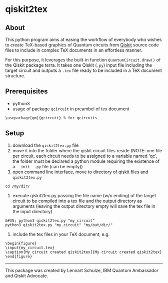 # qiskit2tex

## About
This python program aims at easing the workflow of everybody who wishes to create TeX-based graphics of Quantum circuits from [Qiskit](https://github.com/Qiskit/qiskit) source code files to include in complex TeX documents in an effortless manner.

For this purpose, it leverages the built-in function `QuantumCircuit.draw()` of the Qiskit package terra. It takes one Qiskit (`.py`) input file including the target circuit and outputs a `.tex` file ready to be included in a TeX document structure.

## Prerequisites
- python3
- usage of package `qcircuit` in preambel of tex document
```
\usepackage[qm]{qcircuit} % for qcircuits
```


## Setup
1. download the `qiskit2tex.py` file
1. move it into the folder where the qiskit circuit files reside (NOTE: one file per circuit, each circuit needs to be assigned to a variable named 'qc', the folder must be declared a python module requiring the existence of a `__init__.py` file (can be empty))
1. open command line interface, move to directory of qiskit files and `qiskit2tex.py`
```
cd /my/dir/
```
1. execute qiskit2tex.py passing the file name (w/o ending) of the target circuit to be compiled into a tex file and the output directory as arguments (leaving the output directory empty will save the tex file in the input directory)
```
&#35; python3 qiskit2tex.py "my_circuit"
python3 qiskit2tex.py "my_circuit" "my/out/dir/"
```
1. include the tex files in your TeX document, e.g.
```
\begin{figure}
\input{my_circuit.tex}
\caption[My circuit created qiskit2tex]{My circuit created qiskit2tex}
\end{figure}
```

---
This package was created by Lennart Schulze, IBM Quantum Ambassador and Qiskit Advocate.
